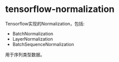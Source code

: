 # tensorflow-normalization

Tensorflow实现的Normalization，包括:

- BatchNormalization
- LayerNormalization
- BatchSequenceNormalization

用于序列类型数据。
